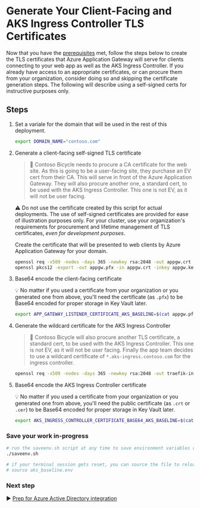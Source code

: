 # Generate Your Client-Facing and AKS Ingress Controller TLS Certificates

Now that you have the [prerequisites](./01-prerequisites.md) met, follow the steps below to create the TLS certificates that Azure Application Gateway will serve for clients connecting to your web app as well as the AKS Ingress Controller. If you already have access to an appropriate certificates, or can procure them from your organization, consider doing so and skipping the certificate generation steps. The following will describe using a self-signed certs for instructive purposes only.

## Steps

1. Set a variale for the domain that will be used in the rest of this deployment.

   ```bash
   export DOMAIN_NAME="contoso.com"
   ```

1. Generate a client-facing self-signed TLS certificate

   > :book: Contoso Bicycle needs to procure a CA certificate for the web site. As this is going to be a user-facing site, they purchase an EV cert from their CA.  This will serve in front of the Azure Application Gateway.  They will also procure another one, a standard cert, to be used with the AKS Ingress Controller. This one is not EV, as it will not be user facing.

   :warning: Do not use the certificate created by this script for actual deployments. The use of self-signed certificates are provided for ease of illustration purposes only. For your cluster, use your organization's requirements for procurement and lifetime management of TLS certificates, _even for development purposes_.

   Create the certificate that will be presented to web clients by Azure Application Gateway for your domain.

   ```bash
   openssl req -x509 -nodes -days 365 -newkey rsa:2048 -out appgw.crt -keyout appgw.key -subj "/CN=bicycle.${DOMAIN_NAME}/O=Contoso Bicycle"
   openssl pkcs12 -export -out appgw.pfx -in appgw.crt -inkey appgw.key -passout pass:
   ```

1. Base64 encode the client-facing certificate

   :bulb: No matter if you used a certificate from your organization or you generated one from above, you'll need the certificate (as `.pfx`) to be Base64 encoded for proper storage in Key Vault later.

   ```bash
   export APP_GATEWAY_LISTENER_CERTIFICATE_AKS_BASELINE=$(cat appgw.pfx | base64 | tr -d '\n')
   ```

1. Generate the wildcard certificate for the AKS Ingress Controller

   > :book: Contoso Bicycle will also procure another TLS certificate, a standard cert, to be used with the AKS Ingress Controller. This one is not EV, as it will not be user facing. Finally the app team decides to use a wildcard certificate of `*.aks-ingress.contoso.com` for the ingress controller.

   ```bash
   openssl req -x509 -nodes -days 365 -newkey rsa:2048 -out traefik-ingress-internal-aks-ingress-tls.crt -keyout traefik-ingress-internal-aks-ingress-tls.key -subj "/CN=*.aks-ingress.${DOMAIN_NAME}/O=Contoso Aks Ingress"
   ```

1. Base64 encode the AKS Ingress Controller certificate

   :bulb: No matter if you used a certificate from your organization or you generated one from above, you'll need the public certificate (as `.crt` or `.cer`) to be Base64 encoded for proper storage in Key Vault later.

   ```bash
   export AKS_INGRESS_CONTROLLER_CERTIFICATE_BASE64_AKS_BASELINE=$(cat traefik-ingress-internal-aks-ingress-tls.crt | base64 | tr -d '\n')
   ```

### Save your work in-progress

```bash
# run the saveenv.sh script at any time to save environment variables created above to aks_baseline.env
./saveenv.sh

# if your terminal session gets reset, you can source the file to reload the environment variables
# source aks_baseline.env
```

### Next step

:arrow_forward: [Prep for Azure Active Directory integration](./03-aad.md)
